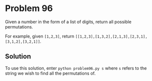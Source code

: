 # Problem 96
Given a number in the form of a list of digits, return all possible permutations.

For example, given `[1,2,3]`, return
`[[1,2,3],[1,3,2],[2,1,3],[2,3,1],[3,1,2],[3,2,1]]`.

## Solution
To use this solution, enter `python problem96.py s` where `s` refers to the
string we wish to find all the permutations of.